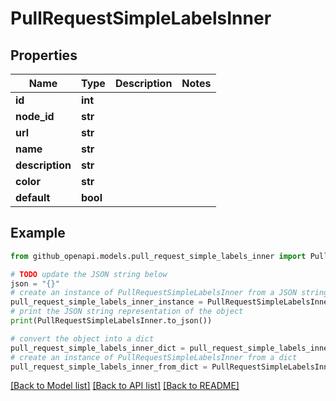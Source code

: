 # PullRequestSimpleLabelsInner


## Properties

Name | Type | Description | Notes
------------ | ------------- | ------------- | -------------
**id** | **int** |  | 
**node_id** | **str** |  | 
**url** | **str** |  | 
**name** | **str** |  | 
**description** | **str** |  | 
**color** | **str** |  | 
**default** | **bool** |  | 

## Example

```python
from github_openapi.models.pull_request_simple_labels_inner import PullRequestSimpleLabelsInner

# TODO update the JSON string below
json = "{}"
# create an instance of PullRequestSimpleLabelsInner from a JSON string
pull_request_simple_labels_inner_instance = PullRequestSimpleLabelsInner.from_json(json)
# print the JSON string representation of the object
print(PullRequestSimpleLabelsInner.to_json())

# convert the object into a dict
pull_request_simple_labels_inner_dict = pull_request_simple_labels_inner_instance.to_dict()
# create an instance of PullRequestSimpleLabelsInner from a dict
pull_request_simple_labels_inner_from_dict = PullRequestSimpleLabelsInner.from_dict(pull_request_simple_labels_inner_dict)
```
[[Back to Model list]](../README.md#documentation-for-models) [[Back to API list]](../README.md#documentation-for-api-endpoints) [[Back to README]](../README.md)


